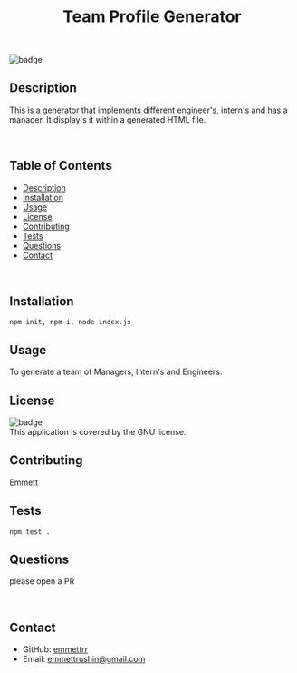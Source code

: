
  <h1 align="center">Team Profile Generator</h1>

  <br>

  ![badge](https://img.shields.io/badge/license-GNU-brightgreen)
  <br>

  ## Description
  This is a generator that implements different engineer's, intern's and has a manager. It display's it within a generated HTML file.

  <br>

  ## Table of Contents
  * [Description](#description)
  * [Installation](#install)
  * [Usage](#usage)
  * [License](#license)
  * [Contributing](#contributors)
  * [Tests](#tests)
  * [Questions](#questions)
  * [Contact](#contact)
  
  <br>


  ## Installation
  `npm init, npm i, node index.js`
  <br>

  ## Usage
  To generate a team of Managers, Intern's and Engineers.
  <br>

  ## License

  ![badge](https://img.shields.io/badge/license-GNU-brightgreen)<br>
  This application is covered by the GNU license. 
  <br>

  ## Contributing
  Emmett
  <br>

  ## Tests
  `npm test .`
  <br>

  ## Questions
  please open a PR

  <br>

  ## Contact

  * GitHub: [emmettrr](https://github.com/emmettrr)<br>
  * Email: emmettrushin@gmail.com<br>
  